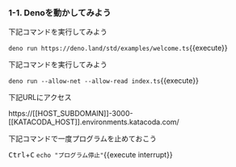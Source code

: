 ### 1-1. Denoを動かしてみよう
下記コマンドを実行してみよう

`deno run https://deno.land/std/examples/welcome.ts`{{execute}}

下記コマンドを実行してみよう

`deno run --allow-net --allow-read index.ts`{{execute}}

下記URLにアクセス

https://[[HOST_SUBDOMAIN]]-3000-[[KATACODA_HOST]].environments.katacoda.com/

下記コマンドで一度プログラムを止めておこう

<kbd>Ctrl</kbd>+<kbd>C</kbd>
`echo "プログラム停止"`{{execute interrupt}}
